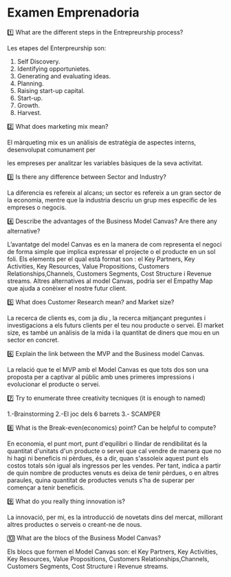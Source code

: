 Examen Emprenadoria
==================
:one: What are the different steps in the Entrepreurship process?

Les etapes del Enterpreurship son:
1.	Self Discovery.
2.	Identifying opportunietes.
3.	Generating and evaluating ideas.
4.	Planning.
5.	Raising start-up capital.
6.	Start-up.
7.	Growth.
8.	Harvest.



:two: What does marketing mix mean?

El màrqueting mix es un anàlisis de estratègia de aspectes interns, desenvolupat comunament per 

les empreses per analitzar les variables bàsiques de la seva activitat.



:three: Is there any difference between Sector and Industry?

La diferencia es refereix al alcans; un sector es refereix a un gran sector de la economia, 
mentre que la industria descriu un grup mes específic de les empreses o negocis.

:four: Describe the advantages of the Business Model Canvas? Are there any alternative?

L’avantatge del model Canvas es en la manera de com representa el negoci de forma simple que implica expressar el projecte o el producte en un sol foli. 
Els elements per el qual està format son :  el Key Partners, Key Activities, Key Resources, Value Propositions, Customers Relationships,Channels, Customers Segments, Cost Structure i Revenue streams.
Altres alternatives al model Canvas, podria ser el Empathy Map que ajuda a conèixer el nostre futur client.


:five: What does Customer Research mean? and Market size?

La recerca de clients es, com ja diu , la recerca mitjançant preguntes i investigacions a els futurs clients per el teu nou producte o servei. 
El market size, es també un anàlisis de la mida i la quantitat de diners que mou en un sector en concret.


:six: Explain the link between the MVP and the Business model Canvas.

La relació que te el MVP amb el Model Canvas es que tots dos son una proposta per a captivar al públic amb unes primeres impressions i evolucionar el producte o servei.

:seven: Try to enumerate three creativity tecniques (it is enough to named)

1.-Brainstorming 2.-El joc dels 6 barrets 3.- SCAMPER 

:eight: What is the Break-even(economics) point? Can be helpful to compute?

En economia, el punt mort, punt d'equilibri o llindar de rendibilitat és la quantitat d'unitats d'un producte o servei que cal vendre de manera que no hi hagi ni beneficis ni pèrdues, és a dir, 
quan s'assoleix aquest punt els costos totals són igual als ingressos per les vendes. Per tant, indica a partir de quin nombre de productes venuts es deixa de tenir pèrdues, o en altres paraules, 
quina quantitat de productes venuts s'ha de superar per començar a tenir beneficis.

:nine: What do you really thing innovation is?

La innovació, per mi, es la introducció de novetats dins del mercat, millorant altres productes o serveis o creant-ne de nous.

:keycap_ten: What are the blocs of the Business Model Canvas?

Els blocs que formen el Model Canvas son:  el Key Partners, Key Activities, Key Resources, Value Propositions, Customers Relationships,Channels, Customers Segments, Cost Structure i Revenue streams.


